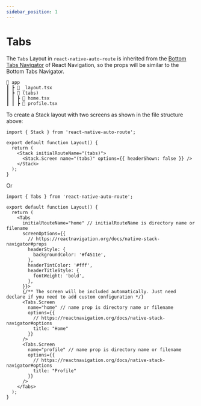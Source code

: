 ```yaml
---
sidebar_position: 1
---
```


# Tabs

The `Tabs` Layout in `react-native-auto-route` is inherited from the [Bottom Tabs Navigator](https://reactnavigation.org/docs/bottom-tab-navigator) of React Navigation, so the props will be similar to the Bottom Tabs Navigator.


```
📂 app
┃ ┣ 📜 _layout.tsx
┃ ┣ 📂 (tabs)
┃ ┃ ┣ 📜 home.tsx
┃ ┃ ┣ 📜 profile.tsx
```

To create a Stack layout with two screens as shown in the file structure above:

```tsx title="app/_layout.tsx"
import { Stack } from 'react-native-auto-route';

export default function Layout() {
  return (
    <Stack initialRouteName="(tabs)">
      <Stack.Screen name="(tabs)" options={{ headerShown: false }} />
    </Stack>
  );
}
```

Or

```tsx title="app/(tabs)/_layout.tsx"
import { Tabs } from 'react-native-auto-route';

export default function Layout() {
  return (
    <Tabs
      initialRouteName="home" // initialRouteName is directory name or filename
      screenOptions={{
        // https://reactnavigation.org/docs/native-stack-navigator#props
        headerStyle: {
          backgroundColor: '#f4511e',
        },
        headerTintColor: '#fff',
        headerTitleStyle: {
          fontWeight: 'bold',
        },
      }}>
      {/** The screen will be included automatically. Just need declare if you need to add custom configuration */}
      <Tabs.Screen
        name="home" // name prop is directory name or filename
        options={{
          // https://reactnavigation.org/docs/native-stack-navigator#options
          title: "Home"
        }} 
      />
      <Tabs.Screen
        name="profile" // name prop is directory name or filename
        options={{
          // https://reactnavigation.org/docs/native-stack-navigator#options
          title: "Profile"
        }} 
      />
    </Tabs>
  );
}
```